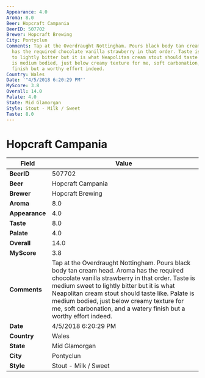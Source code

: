 ```yaml
---
Appearance: 4.0
Aroma: 8.0
Beer: Hopcraft Campania
BeerID: 507702
Brewer: Hopcraft Brewing
City: Pontyclun
Comments: Tap at the Overdraught Nottingham. Pours black body tan cream head. Aroma
  has the required chocolate vanilla strawberry in that order. Taste is medium sweet
  to lightly bitter but it is what Neapolitan cream stout should taste like. Palate
  is medium bodied, just below creamy texture for me, soft carbonation, and a watery
  finish but a worthy effort indeed.
Country: Wales
Date: '"4/5/2018 6:20:29 PM"'
MyScore: 3.8
Overall: 14.0
Palate: 4.0
State: Mid Glamorgan
Style: Stout - Milk / Sweet
Taste: 8.0
---
```


# Hopcraft Campania

| Field         | Value |
|---------------|-------|
| **BeerID** | 507702 |
| **Beer** | Hopcraft Campania |
| **Brewer** | Hopcraft Brewing |
| **Aroma** | 8.0 |
| **Appearance** | 4.0 |
| **Taste** | 8.0 |
| **Palate** | 4.0 |
| **Overall** | 14.0 |
| **MyScore** | 3.8 |
| **Comments** | Tap at the Overdraught Nottingham. Pours black body tan cream head. Aroma has the required chocolate vanilla strawberry in that order. Taste is medium sweet to lightly bitter but it is what Neapolitan cream stout should taste like. Palate is medium bodied, just below creamy texture for me, soft carbonation, and a watery finish but a worthy effort indeed. |
| **Date** | 4/5/2018 6:20:29 PM |
| **Country** | Wales |
| **State** | Mid Glamorgan |
| **City** | Pontyclun |
| **Style** | Stout - Milk / Sweet |
